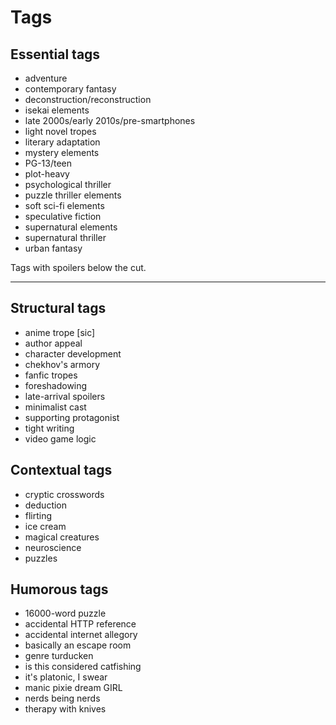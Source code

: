 # Tags

## Essential tags

- adventure
- contemporary fantasy
- deconstruction/reconstruction
- isekai elements
- late 2000s/early 2010s/pre-smartphones
- light novel tropes
- literary adaptation
- mystery elements
- PG-13/teen
- plot-heavy
- psychological thriller
- puzzle thriller elements
- soft sci-fi elements
- speculative fiction
- supernatural elements
- supernatural thriller
- urban fantasy

Tags with spoilers below the cut.

---

## Structural tags

- anime trope [sic]
- author appeal
- character development
- chekhov's armory
- fanfic tropes
- foreshadowing
- late-arrival spoilers
- minimalist cast
- supporting protagonist
- tight writing
- video game logic

## Contextual tags

- cryptic crosswords
- deduction
- flirting
- ice cream
- magical creatures
- neuroscience
- puzzles

## Humorous tags

- 16000-word puzzle
- accidental HTTP reference
- accidental internet allegory
- basically an escape room
- genre turducken
- is this considered catfishing
- it's platonic, I swear
- manic pixie dream GIRL
- nerds being nerds
- therapy with knives
